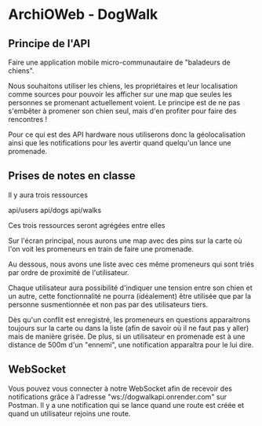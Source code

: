 # ArchiOWeb - DogWalk

## Principe de l'API

Faire une application mobile micro-communautaire de "baladeurs de chiens".

Nous souhaitons utiliser les chiens, les propriétaires et leur localisation comme sources pour pouvoir les afficher sur une map que seules les personnes se promenant actuellement voient.
Le principe est de ne pas s'embêter à promener son chien seul, mais d'en profiter pour faire des rencontres !

Pour ce qui est des API hardware nous utiliserons donc la géolocalisation ainsi que les notifications pour les avertir quand quelqu'un lance une promenade.

## Prises de notes en classe

Il y aura trois ressources

api/users
api/dogs
api/walks

Ces trois ressources seront agrégées entre elles

Sur l'écran principal, nous aurons une map avec des pins sur la carte où l'on voit les promeneurs en train de faire une promenade.

Au dessous, nous avons une liste avec ces même promeneurs qui sont triés par ordre de proximité de l'utilisateur.

Chaque utilisateur aura possibilité d'indiquer une tension entre son chien et un autre, cette fonctionnalité ne pourra (idéalement) être utilisée que par la personne susmentionnée et non pas par des utilisateurs tiers.

Dès qu'un conflit est enregistré, les promeneurs en questions apparaitrons toujours sur la carte ou dans la liste (afin de savoir où il ne faut pas y aller) mais de manière grisée. De plus, si un utilisateur en promenade est à une distance de 500m d'un "ennemi", une notification apparaîtra pour le lui dire.

## WebSocket

Vous pouvez vous connecter à notre WebSocket afin de recevoir des notifications grâce à l'adresse "ws://dogwalkapi.onrender.com" sur Postman. Il y a une notification qui se lance quand une route est créée et quand un utilisateur rejoins une route.
